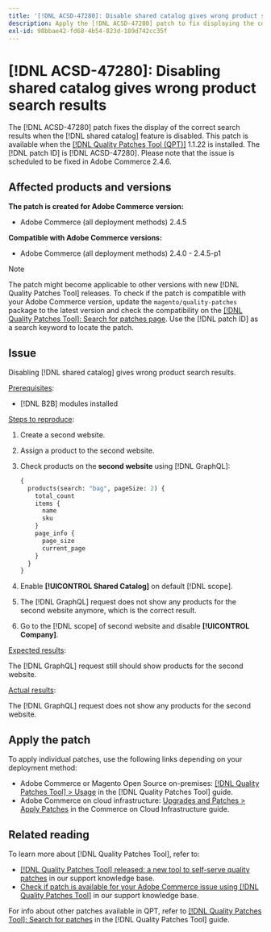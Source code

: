 ```yaml
---
title: '[!DNL ACSD-47280]: Disable shared catalog gives wrong product search results'
description: Apply the [!DNL ACSD-47280] patch to fix displaying the correct search results when the shared catalog feature is disabled.
exl-id: 98bbae42-fd68-4b54-823d-189d742cc35f
---
```

# [!DNL ACSD-47280]: Disabling shared catalog gives wrong product search results

The [!DNL ACSD-47280] patch fixes the display of the correct search results when the [!DNL shared catalog] feature is disabled. This patch is available when the [[!DNL Quality Patches Tool (QPT)]](/help/announcements/adobe-commerce-announcements/magento-quality-patches-released-new-tool-to-self-serve-quality-patches.md) 1.1.22 is installed. The [!DNL patch ID] is [!DNL ACSD-47280]. Please note that the issue is scheduled to be fixed in Adobe Commerce 2.4.6.

## Affected products and versions

**The patch is created for Adobe Commerce version:**
* Adobe Commerce (all deployment methods) 2.4.5

**Compatible with Adobe Commerce versions:**
* Adobe Commerce (all deployment methods) 2.4.0 - 2.4.5-p1

>[!NOTE]
>
>The patch might become applicable to other versions with new [!DNL Quality Patches Tool] releases. To check if the patch is compatible with your Adobe Commerce version, update the `magento/quality-patches` package to the latest version and check the compatibility on the [[!DNL Quality Patches Tool]: Search for patches page](https://experienceleague.adobe.com/tools/commerce-quality-patches/index.html). Use the [!DNL patch ID] as a search keyword to locate the patch.

## Issue

Disabling [!DNL shared catalog] gives wrong product search results.

<u>Prerequisites</u>:

* [!DNL B2B] modules installed

<u>Steps to reproduce</u>:

1. Create a second website.
1. Assign a product to the second website.
1. Check products on the **second website** using [!DNL GraphQL]:

    ```GraphQL
    {
      products(search: "bag", pageSize: 2) {
        total_count
        items {
          name
          sku
        }
        page_info {
          page_size
          current_page
        }
      }
    }
    ```

1. Enable **[!UICONTROL Shared Catalog]** on default [!DNL scope].
1. The [!DNL GraphQL] request does not show any products for the second website anymore, which is the correct result.
1. Go to the [!DNL scope] of second website and disable **[!UICONTROL Company]**.

<u>Expected results</u>:

The [!DNL GraphQL] request still should show products for the second website.

<u>Actual results</u>:

The [!DNL GraphQL] request does not show any products for the second website.

## Apply the patch

To apply individual patches, use the following links depending on your deployment method:

* Adobe Commerce or Magento Open Source on-premises: [[!DNL Quality Patches Tool] > Usage](https://experienceleague.adobe.com/docs/commerce-operations/tools/quality-patches-tool/usage.html) in the [!DNL Quality Patches Tool] guide.
* Adobe Commerce on cloud infrastructure: [Upgrades and Patches > Apply Patches](https://experienceleague.adobe.com/docs/commerce-cloud-service/user-guide/develop/upgrade/apply-patches.html) in the Commerce on Cloud Infrastructure guide.

## Related reading

To learn more about [!DNL Quality Patches Tool], refer to:

* [[!DNL Quality Patches Tool] released: a new tool to self-serve quality patches](/help/announcements/adobe-commerce-announcements/magento-quality-patches-released-new-tool-to-self-serve-quality-patches.md) in our support knowledge base.
* [Check if patch is available for your Adobe Commerce issue using [!DNL Quality Patches Tool]](/help/support-tools/patches-available-in-qpt-tool/check-patch-for-magento-issue-with-magento-quality-patches.md) in our support knowledge base.

For info about other patches available in QPT, refer to [[!DNL Quality Patches Tool]: Search for patches](https://experienceleague.adobe.com/tools/commerce-quality-patches/index.html) in the [!DNL Quality Patches Tool] guide.
